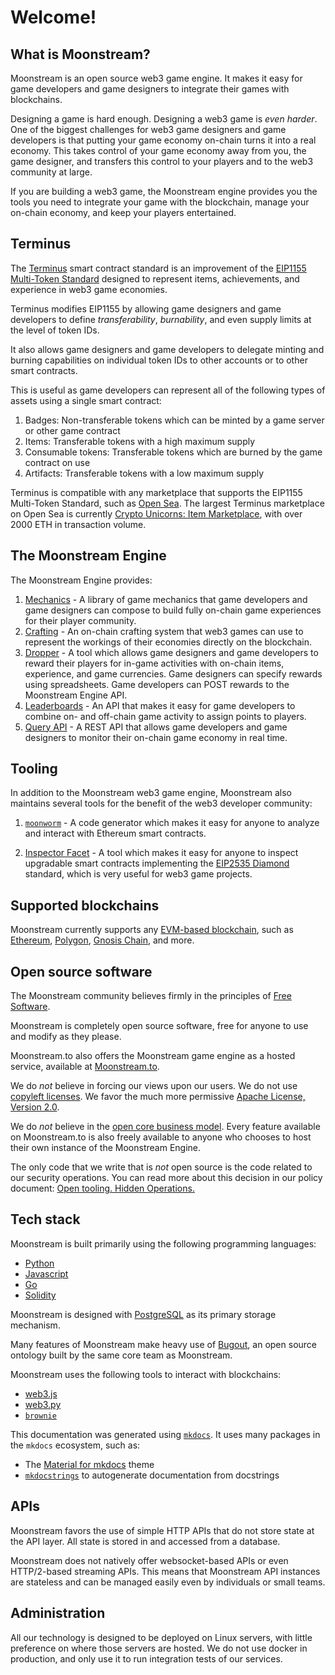 # Welcome!

## What is Moonstream?

Moonstream is an open source web3 game engine. It makes it easy for game developers and game
designers to integrate their games with blockchains.

Designing a game is hard enough. Designing a web3 game is *even harder*. One of the biggest challenges
for web3 game designers and game developers is that putting your game economy on-chain turns it into
a real economy. This takes control of your game economy away from you, the game designer, and transfers this control
to your players and to the web3 community at large.

If you are building a web3 game, the Moonstream engine provides you the tools you need to integrate your game
with the blockchain, manage your on-chain economy, and keep your players entertained.


## Terminus

The [Terminus](./terminus.md) smart contract standard is an improvement of the [EIP1155 Multi-Token Standard](https://eips.ethereum.org/EIPS/eip-1155)
designed to represent items, achievements, and experience in web3 game economies.

Terminus modifies EIP1155 by allowing game designers and game developers to define *transferability*,
*burnability*, and even supply limits at the level of token IDs.

It also allows game designers and game developers to delegate minting and burning capabilities on individual
token IDs to other accounts or to other smart contracts.

This is useful as game developers can represent all of the following types of assets using a single smart contract:

1. Badges: Non-transferable tokens which can be minted by a game server or other game contract
1. Items: Transferable tokens with a high maximum supply
1. Consumable tokens: Transferable tokens which are burned by the game contract on use
1. Artifacts: Transferable tokens with a low maximum supply

Terminus is compatible with any marketplace that supports the EIP1155 Multi-Token Standard, such as
[Open Sea](https://opensea.io).
The largest Terminus marketplace on Open Sea is currently [Crypto Unicorns: Item Marketplace](https://opensea.io/collection/crypto-unicorns-items-marketplace),
with over 2000 ETH in transaction volume.

## The Moonstream Engine

The Moonstream Engine provides:

1. [Mechanics]() - A library of game mechanics that game developers and game designers can compose to build fully on-chain game experiences for their player community.
1. [Crafting]() - An on-chain crafting system that web3 games can use to represent the workings of their economies directly on the blockchain.
1. [Dropper]() - A tool which allows game designers and game developers to reward their players for in-game activities with on-chain items, experience, and game currencies. Game designers can specify rewards using spreadsheets. Game developers can POST rewards to the Moonstream Engine API.
1. [Leaderboards]() - An API that makes it easy for game developers to combine on- and off-chain game activity to assign points to players.
1. [Query API]() - A REST API that allows game developers and game designers to monitor their on-chain game economy in real time.


## Tooling

In addition to the Moonstream web3 game engine, Moonstream also maintains several tools for the benefit of the web3 developer community:

1. [`moonworm`]() - A code generator which makes it easy for anyone to analyze and interact with Ethereum smart contracts.

1. [Inspector Facet]() - A tool which makes it easy for anyone to inspect upgradable smart contracts implementing the [EIP2535 Diamond](https://eips.ethereum.org/EIPS/eip-2535) standard, which is very useful for web3 game projects.


## Supported blockchains

Moonstream currently supports any [EVM-based blockchain](https://ethereum.org/en/developers/docs/evm/),
such as [Ethereum](https://ethereum.org), [Polygon](https://polygon.technology/), [Gnosis Chain](https://docs.gnosischain.com/), and more.



## Open source software

The Moonstream community believes firmly in the principles of [Free Software](https://www.gnu.org/philosophy/free-sw.en.html).

Moonstream is completely open source software, free for anyone to use and modify as they please.

Moonstream.to also offers the Moonstream game engine as a hosted service, available at [Moonstream.to](https://moonstream.to).

We do *not* believe in forcing our views upon our users. We do not use [copyleft licenses](https://en.wikipedia.org/wiki/Copyleft). We favor the
much more permissive [Apache License, Version 2.0](https://www.apache.org/licenses/LICENSE-2.0).

We do *not* believe in the [open core business model](https://en.wikipedia.org/wiki/Open-core_model). Every feature available on Moonstream.to is
also freely available to anyone who chooses to host their own instance of the Moonstream Engine.

The only code that we write that is *not* open source is the code related to our security operations. You can read more about this decision in our
policy document: [Open tooling. Hidden Operations.](https://medium.com/@moonstream/open-tooling-hidden-operations-c2033f17b33e)

## Tech stack

Moonstream is built primarily using the following programming languages:

- [Python](https://python.org)
- [Javascript](https://developer.mozilla.org/en-US/docs/Web/JavaScript)
- [Go](https://go.dev/)
- [Solidity](https://soliditylang.org)

Moonstream is designed with [PostgreSQL](https://www.postgresql.org/) as its primary storage mechanism.

Many features of Moonstream make heavy use of [Bugout](https://bugout.dev), an open source ontology built by the same
core team as Moonstream.

Moonstream uses the following tools to interact with blockchains:

- [web3.js](https://github.com/web3/web3.js)
- [web3.py](https://github.com/ethereum/web3.py)
- [`brownie`](https://github.com/eth-brownie/brownie)

This documentation was generated using [`mkdocs`](https://www.mkdocs.org/). It uses many packages in the `mkdocs` ecosystem, such as:

- The [Material for mkdocs](https://squidfunk.github.io/mkdocs-material/) theme
- [`mkdocstrings`](https://github.com/mkdocstrings/mkdocstrings) to autogenerate documentation from docstrings

## APIs

Moonstream favors the use of simple HTTP APIs that do not store state at the API layer. All state is stored in and accessed
from a database.

Moonstream does not natively offer websocket-based APIs or even HTTP/2-based streaming APIs. This means that
Moonstream API instances are stateless and can be managed easily even by individuals or small teams.

## Administration

All our technology is designed to be deployed on Linux servers, with little preference on where those servers are hosted.
We do not use docker in production, and only use it to run integration tests of our services.
